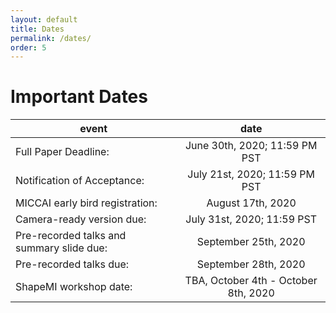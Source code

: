 ```yaml
---
layout: default
title: Dates
permalink: /dates/
order: 5
---
```

# Important Dates

| event | date |
|---|:---:|
| Full Paper Deadline: | June 30th, 2020; 11:59 PM PST |
| Notification of Acceptance: | July 21st, 2020; 11:59 PM PST |
| MICCAI early bird registration: | August 17th, 2020 |
| Camera-ready version due: | July 31st, 2020; 11:59 PST |
| Pre-recorded talks and summary slide due: | September 25th, 2020 |
| Pre-recorded talks due: | September 28th, 2020 |
| ShapeMI workshop date: | TBA, October 4th - October 8th, 2020  |

